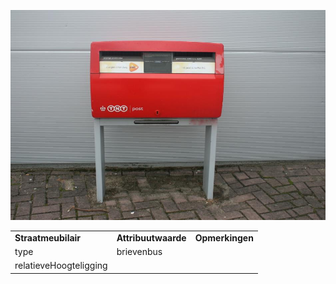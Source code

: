 ![brievenbus.JPG](media/d0cbd1a6eb9c76b4b20027d3d1a7828b950a8336.jpg)

|                        |                     |                 |
|------------------------|---------------------|-----------------|
| **Straatmeubilair**    | **Attribuutwaarde** | **Opmerkingen** |
| type                   | brievenbus          |                 |
| relatieveHoogteligging |                     |                 |
